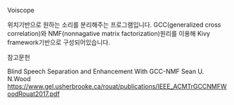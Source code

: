 Voiscope

위치기반으로 원하는 소리를 분리해주는 프로그램입니다. GCC(generalized cross correlation)와 NMF(nonnagative matrix factorization)원리를 이용해 Kivy framework기반으로 구성되어있습니다.

참고문헌

Blind Speech Separation and Enhancement With GCC-NMF Sean U. N.Wood
https://www.gel.usherbrooke.ca/rouat/publications/IEEE_ACMTrGCCNMFWoodRouat2017.pdf
